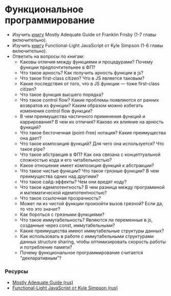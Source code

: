 # Функциональное программирование

* Изучить [книгу](https://github.com/MostlyAdequate/mostly-adequate-guide) Mostly Adequate Guide от Franklin Frisby (1-7 главы включительно).
* Изучить [книгу](https://github.com/getify/Functional-Light-JS) Functional-Light JavaScript от Kyle Simpson (1-6 главы включительно).
* Ответить на вопросы по книгам:
  * Каковы отличия между функциями и процедурами? Почему функции предпочтительнее в ФП?
  * Что такое арность? Как получить арность функции в js?
  * Что такое first-class citizen? Что в JS является таковым?
  * Какие последствия от того, что в JS функции — тоже first-class citizen?
  * Что такое функция высшего порядка?
  * Что такое control flow? Какие проблемы появляются от ранних возвратов из функции? Каким образом можно избегать изменения control flow функции?
  * В чем преимущества частичного применения функций и каррирования? В чем их отличия? Каково их влияние на арность функций?
  * Что такое бесточечная (point-free) нотация? Какие преимущества она дает?
  * Что такое композиция функций? Для чего она используется? Что такое pipe?
  * Что такое абстракция в ФП? Как она связана с концептуальной сложностью кода и его читабельностью?
  * Какое отношение имеет композиция функций к абстракции?
  * Что такое чистые функции? Что такое грязные функции? В чем преимущества одних над другими?
  * Что такое сайд-эффекты? Чем они вредят коду?
  * Что такое идемпотентность? В чем разница между программной и математической идемпотентностью?
  * Что такое ссылочная прозрачность?
  * Может ли из чистой функции произойти вызов грязной? Если да, то что это значит?
  * Как бороться с грязными функциями?
  * Что такое иммутабельность? Являются ли переменные в js, созданные через const, иммутабельными?
  * Какие преимущества имеют иммутабельные структуры данных?
  * Как использовать в работе с иммутабельными структурами данных structure sharing, чтобы оптимизировать скорость работы и потребление памяти?
  * Почему функциональное программирование считается "декларативным"?

### Ресурсы
* [Mostly Adequate Guide (rus)](https://github.com/MostlyAdequate/mostly-adequate-guide-ru)
* [Functional-Light JavaScript от Kyle Simpson (rus)](https://github.com/fxzhukov/Functional-Light-JS-RU)
